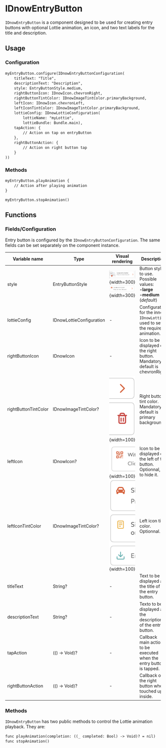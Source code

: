 # IDnowEntryButton

`IDnowEntryButton` is a component designed to be used for creating entry buttons with optional Lottie animation, an icon, and two text labels for the title and description.

## Usage
### Configuration
```
myEntryButton.configure(IDnowEntryButtonConfiguration(
    titleText: "Title",
    descriptionText: "Description",
    style: EntryButtonStyle.medium,
    rightButtonIcon: IDnowIcon.chevronRight,
    rightButtonTintColor: IDnowImageTintColor.primaryBackground,
    leftIcon: IDnowIcon.chevronLeft,
    leftIconTintColor: IDnowImageTintColor.primaryBackground,
    lottieConfig: IDnowLottieConfiguration(
        lottieName: "myLottie", 
        lottieBundle: Bundle.main),
    tapAction: {
        // Action on tap on entryButton
    },
    rightButtonAction: {
        // Action on right button tap
    }
))
```
### Methods
```
myEntryButton.playAnimation {
    // Action after playing animation
}
```
```
myEntryButton.stopAnimation()
```

## Functions
### Fields/Configuration

Entry button is configured by the `IDnowEntryButtonConfiguration`. The same fields can be set separately on the component instance.

| Variable name | Type | Visual rendering | Description |
| --- | --- | --- | --- |
| style | EntryButtonStyle | ![large](./img/IDnowEntryButton/large_style.png){width=300}<br />![medium](./img/IDnowEntryButton/medium_style.png){width=300} | Button style to use. Possible values:<br />**-large**<br />**-medium** (*default*)   |
| lottieConfig | IDnowLottieConfiguration | - | Configuration for the inner `IDnowLottie` used to set the required animation. |
| rightButtonIcon | IDnowIcon | - | Icon to be displayed on the right button. Mandatory, default is chevronRight |
| rightButtonTintColor | IDnowImageTintColor? | ![medium](./img/IDnowEntryButton/rightButton.png){width=100} | Right button tint color. Mandatory, default is primary background | 
| leftIcon | IDnowIcon? | ![medium](./img/IDnowEntryButton/leftIcon.png){width=100} | Icon to be displayed on the left of the button. Optionnal, nil to hide it. |
| leftIconTintColor | IDnowImageTintColor? | ![medium](./img/IDnowEntryButton/leftIconTint.png){width=100}| Left icon tint color. Optionnal. |
| titleText | String? | - | Text to be displayed as the title of the entry button. |
| descriptionText | String? | - | Texto to be displayed as the description of the entry button. |
| tapAction | (() -> Void)? | - | Callback main action to be executed when the entry button is tapped. |
| rightButtonAction | (() -> Void)? | - | Callback on the right button when touched up inside. |

### Methods

`IDnowEntryButton` has two public methods to control the Lottie animation playback. They are:

```
func playAnimation(completion: ((_ completed: Bool) -> Void)? = nil)
func stopAnimation()
```